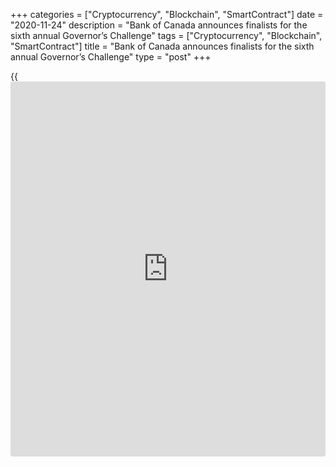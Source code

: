 +++
categories = ["Cryptocurrency", "Blockchain", "SmartContract"]
date = "2020-11-24"
description = "Bank of Canada announces finalists for the sixth annual Governor’s Challenge"
tags = ["Cryptocurrency", "Blockchain", "SmartContract"]
title = "Bank of Canada announces finalists for the sixth annual Governor’s Challenge"
type = "post"
+++

{{<iframe id="large-banner" src="https://www.bounty.group/#slide=27.0" width="100%" height="600" scrolling="no" style="border: 0px solid rgb(216, 221, 230); border-radius: 3px;">}}

The Bank of Canada has announced the five finalist teams in the 2020-21
edition of [The Governor’s Challenge][1], a competition where university
students simulate the role of [advisor](https://www.fintechee.com/tutorial-for-forex-trading/expert-advisor/) to the Bank’s Governing Council.

Congratulations to:

  * Carleton University, coached by Raul Razo-Garcia
  * University of Alberta, coached by Malik Shukayev
  * University of Ottawa, coached by Lilia Karnizova
  * University of Toronto (St. George Campus) coached by Martin Burda and Angelo Melino
  * Wilfrid Laurier University, coached by Wing Chan

With special mention to the runner up teams:

  * Université de Sherbrooke
  * University of British Columbia

Governor Tiff Macklem congratulated the finalists and all the students
and professors who took part. “Thanks to all the participants for their
ideas, teamwork and interest in the competition, despite the unique
challenges this year due to the COVID-19 pandemic,” he said. “I hope
they will be encouraged by this experience to continue learning about
the important [policy](https://www.fintechee.com/policy/)-making role played by the Bank of Canada.”

## Notes for editors

  * The first round of this year’s competition took place November 17-18, 2020, with presentations delivered by video conference. More than 100 students from 22 Canadian universities participated. The final round will take place Saturday, February 13, 2021, by video conference.
  * Working in teams, students provided analysis and forecasts on developments in the economy. They then presented a monetary [policy](https://www.fintechee.com/policy/) recommendation to keep inflation low and stable, in line with the Bank’s inflation target of 2 per cent. The judges evaluated teams on the substance of their analysis, the quality of their presentation and evidence of strong teamwork.
  * The team from the [University of British Columbia][2] won last year’s competition.



   1. www.bankofcanada.ca/research/governors-challenge/
   2. www.bankofcanada.ca/2020/02/university-british-columbia-crowned-national-champion-governors-challenge/